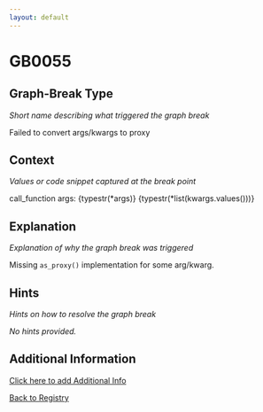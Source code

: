 ```yaml
---
layout: default
---
```

# GB0055

## Graph-Break Type
*Short name describing what triggered the graph break*

Failed to convert args/kwargs to proxy

## Context
*Values or code snippet captured at the break point*

call_function args: {typestr(*args)} {typestr(*list(kwargs.values()))}

## Explanation
*Explanation of why the graph break was triggered*

Missing `as_proxy()` implementation for some arg/kwarg.

## Hints
*Hints on how to resolve the graph break*

*No hints provided.*


## Additional Information

<!-- ADDITIONAL INFORMATION START - Add custom information below this line -->

<!-- ADDITIONAL INFORMATION END -->


[Click here to add Additional Info](https://github.com/meta-pytorch/compile-graph-break-site/edit/main/docs/gb/gb0055.md)

[Back to Registry](../index.html)
